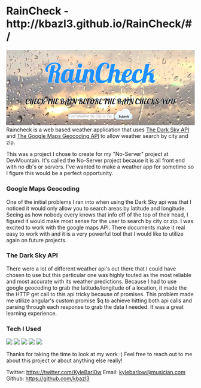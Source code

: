 <h1> RainCheck - http://kbazl3.github.io/RainCheck/#/ </h1>
<img src="/style/images/screenshot.png">
Raincheck is a web based weather application that uses <a href="https://developer.forecast.io/"> The Dark Sky API</a> and <a href="https://developers.google.com/maps/documentation/geocoding/intro">The Google Maps Geocoding API</a> to allow weather search by city and zip.

This was a project I chose to create for my "No-Server" project at DevMountain. It's called the No-Server project because it is all front end with
no db's or servers.  I've wanted to make a weather app for sometime so I figure this would be a perfect opportunity.

<h3>Google Maps Geocoding</h3>
One of the initial problems I ran into when using the Dark Sky api was that I noticed it would only allow you to search areas by latitude and longitude.  Seeing as how nobody every knows that info off of the top of their head, I figured it would make most sense for the user to search by city or zip.  I was excited to work with the google maps API.  There documents make it real easy to work with and it is a very powerful tool that I would like to utilize again on future projects.

<h3>The Dark Sky API</h3>
There were a lot of different weather api's out there that I could have chosen to use but this particular one was highly touted as the most reliable and most accurate with its weather predictions.  Because I had to use google geocoding to grab the latitude/longitude of a location, it made the the HTTP get call to this api tricky because of promises.  This problem made me utilize angular's custom promise $q to achieve hitting both api calls and parsing through each response to grab the data I needed.  It was a great learning experience.


<h3>Tech I Used</h3>
<img src="https://cdn0.iconfinder.com/data/icons/social-network-7/50/22-128.png">
<img src="https://cdn3.iconfinder.com/data/icons/programming/100/css_3-128.png">
<img src="http://www.kalmstrom.com/images/logos/Icons/JavaScript128.png">
<img src="https://cdn0.iconfinder.com/data/icons/long-shadow-web-icons/512/angular-symbol-128.png">
<img src="https://upload.wikimedia.org/wikipedia/en/thumb/1/19/Google_Maps_Icon.png/128px-Google_Maps_Icon.png">

Thanks for taking the time to look at my work :) Feel free to reach out to me about this project or about anything else really!

Twitter: https://twitter.com/KyleBarl0w
Email: kylebarlow@musician.com
Github: https://github.com/kbazl3
